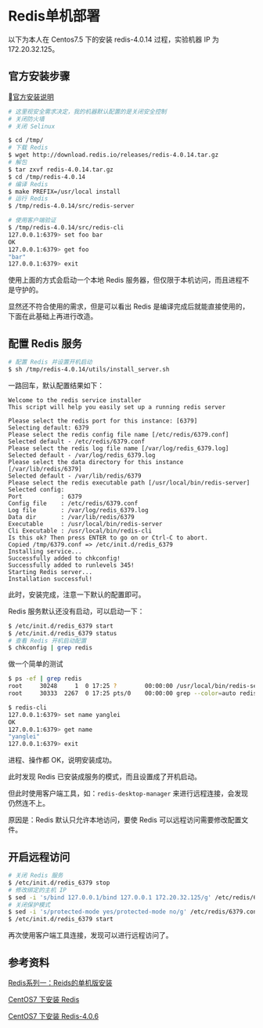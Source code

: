 # Redis单机部署

以下为本人在 Centos7.5 下的安装 redis-4.0.14 过程，实验机器 IP 为 172.20.32.125。

## 官方安装步骤

[官方安装说明](https://redis.io/download)

```sh
# 这里视安全需求决定，我的机器默认配置的是关闭安全控制
# 关闭防火墙
# 关闭 Selinux

$ cd /tmp/
# 下载 Redis
$ wget http://download.redis.io/releases/redis-4.0.14.tar.gz
# 解包
$ tar zxvf redis-4.0.14.tar.gz 
$ cd /tmp/redis-4.0.14
# 编译 Redis
$ make PREFIX=/usr/local install
# 运行 Redis
$ /tmp/redis-4.0.14/src/redis-server

# 使用客户端验证
$ /tmp/redis-4.0.14/src/redis-cli 
127.0.0.1:6379> set foo bar
OK
127.0.0.1:6379> get foo
"bar"
127.0.0.1:6379> exit
```

使用上面的方式会启动一个本地 Redis 服务器，但仅限于本机访问，而且进程不是守护的。

显然还不符合使用的需求，但是可以看出 Redis 是编译完成后就能直接使用的，下面在此基础上再进行改造。

## 配置 Redis 服务

```sh
# 配置 Redis 并设置开机启动
$ sh /tmp/redis-4.0.14/utils/install_server.sh
```

一路回车，默认配置结果如下：

```
Welcome to the redis service installer
This script will help you easily set up a running redis server

Please select the redis port for this instance: [6379] 
Selecting default: 6379
Please select the redis config file name [/etc/redis/6379.conf] 
Selected default - /etc/redis/6379.conf
Please select the redis log file name [/var/log/redis_6379.log] 
Selected default - /var/log/redis_6379.log
Please select the data directory for this instance [/var/lib/redis/6379] 
Selected default - /var/lib/redis/6379
Please select the redis executable path [/usr/local/bin/redis-server] 
Selected config:
Port           : 6379
Config file    : /etc/redis/6379.conf
Log file       : /var/log/redis_6379.log
Data dir       : /var/lib/redis/6379
Executable     : /usr/local/bin/redis-server
Cli Executable : /usr/local/bin/redis-cli
Is this ok? Then press ENTER to go on or Ctrl-C to abort.
Copied /tmp/6379.conf => /etc/init.d/redis_6379
Installing service...
Successfully added to chkconfig!
Successfully added to runlevels 345!
Starting Redis server...
Installation successful!
```

此时，安装完成，注意一下默认的配置即可。

Redis 服务默认还没有启动，可以启动一下：

```sh
$ /etc/init.d/redis_6379 start
$ /etc/init.d/redis_6379 status
# 查看 Redis 开机启动配置
$ chkconfig | grep redis
```

做一个简单的测试

```sh
$ ps -ef | grep redis         
root     30248     1  0 17:25 ?        00:00:00 /usr/local/bin/redis-server 127.0.0.1:6379
root     30333  2267  0 17:25 pts/0    00:00:00 grep --color=auto redis

$ redis-cli 
127.0.0.1:6379> set name yanglei
OK
127.0.0.1:6379> get name
"yanglei"
127.0.0.1:6379> exit
```

进程、操作都 OK，说明安装成功。

此时发现 Redis 已安装成服务的模式，而且设置成了开机启动。

但此时使用客户端工具，如：`redis-desktop-manager` 来进行远程连接，会发现仍然连不上。

原因是：Redis 默认只允许本地访问，要使 Redis 可以远程访问需要修改配置文件。

## 开启远程访问

```sh
# 关闭 Redis 服务
$ /etc/init.d/redis_6379 stop
# 修改绑定的主机 IP
$ sed -i 's/bind 127.0.0.1/bind 127.0.0.1 172.20.32.125/g' /etc/redis/6379.conf
# 关闭保护模式
$ sed -i 's/protected-mode yes/protected-mode no/g' /etc/redis/6379.conf
$ /etc/init.d/redis_6379 start
```

再次使用客户端工具连接，发现可以进行远程访问了。

## 参考资料

[Redis系列一：Reids的单机版安装](https://www.cnblogs.com/leeSmall/p/8331695.html)

[CentOS7 下安装 Redis](https://www.cnblogs.com/zuidongfeng/p/8032505.html)

[CentOS7 下安装 Redis-4.0.6](https://blog.csdn.net/weixin_37939964/article/details/78903034)


